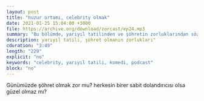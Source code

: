```yaml
---
layout: post
title: "huzur ortamı, celebrity olmak"
date: 2021-01-25 15:04:00 +3000
file: https://archive.org/download/zorcast/ep24.mp3
summary: "Bu bölümde, yarıyıl tatilinden ve şöhretin zorluklarından söz ediyoruz"
description: yarıyıl tatili, şöhret olmanın zorlukları"
cduration: "3:49" 
length: "229"
explicit: "no" 
keywords: "celebrity, yarıyıl tatili, komedi, podcast"
block: "no" 
---
```




Günümüzde şöhret olmak zor mu? herkesin birer sabit dolandırıcısı olsa güzel olmaz mı?
